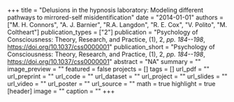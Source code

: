 +++
title = "Delusions in the hypnosis laboratory:  Modeling different pathways to mirrored-self misidentification"
date = "2014-01-01"
authors = ["M. H. Connors", "A. J. Barnier", "R.A. Langdon", "R. E. Cox", "V. Polito", "M. Coltheart"]
publication_types = ["2"]
publication = "Psychology of Consciousness: Theory, Research, and Practice, (1), 2, _pp. 184--198_, https://doi.org/10.1037/css0000001"
publication_short = "Psychology of Consciousness: Theory, Research, and Practice, (1), 2, _pp. 184--198_, https://doi.org/10.1037/css0000001"
abstract = "NA"
summary = ""
image_preview = ""
featured = false
projects = []
tags = []
url_pdf = ""
url_preprint = ""
url_code = ""
url_dataset = ""
url_project = ""
url_slides = ""
url_video = ""
url_poster = ""
url_source = ""
math = true
highlight = true
[header]
image = ""
caption = ""
+++

